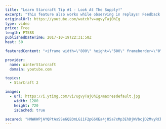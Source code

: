 ```yaml
---
title: "Learn Starcraft Tip #1 - Look At The Supply!"
excerpt: "This feature also works while observing in replays! Feedback and tip suggestions are appreciated :)"
originalUrl: https://youtube.com/watch?v=ugvyTajOhIg
type: video
price: Free
length: PT58S
publishedDateTime: 2017-10-19T22:31:50Z
heat: 50

featuredContent: "<iframe width=\"800\" height=\"500\" frameborder=\"0\" src=\"https://www.youtube.com/embed/ugvyTajOhIg\" allow=\"accelerometer; autoplay; encrypted-media; gyroscope; picture-in-picture\" allowfullscreen></iframe>"

provider:
  name: WinterStarcraft
  domain: youtube.com

topics:
  - StarCraft 2

images:
  - url: https://i.ytimg.com/vi/ugvyTajOhIg/maxresdefault.jpg
    width: 1280
    height: 720
    isCached: true

secured: "HNWKWPjAYQPtAsSSeGQB3mLGi1F2pG6XEa4jO5a7xMp3EhDjWVbcjD2MvyRCbf8MRHGd1l8nka3h7EN9tX0yPVPlTSarpMjGa+zmKVg67fWzbBVzNEV7xqULzf1BH2KkmRHrvyL0FjzQ2YBXUT/gbMz080gk++pEzlP+B8TcF8c5QWU69PJvWcOW9KSOD1jlisJ4RnOpUJFXx18dHLNJxeOnm1x3BT3+Bvx29B0cdZItLnpTKVg5JknDBE2WicpzpmUmfR/asG+bm9l188hUI6A/VytFsGIBNsyC16YHlInCJfPoJWGfJkV4ZQFZMuPizvxLtR2j9neJy7mJcXTCy0C+R9h0fkLIkNLxQ3g1/GAG+ewR4pjhLnHpgkKOHd+e98LjPLAhatcd3nBeoiFChHQiXs2Op/+rVPl+MS1y5ZU=;VMhoR5vevxqa6573bEO/dA=="
---
```


